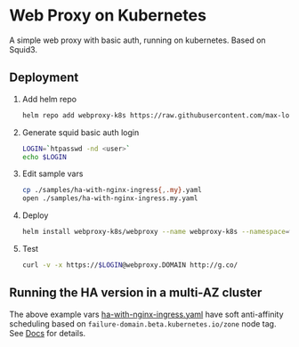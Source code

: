 # Web Proxy on Kubernetes
A simple web proxy with basic auth, running on kubernetes. Based on Squid3.

## Deployment
1. Add helm repo
   ```bash
   helm repo add webproxy-k8s https://raw.githubusercontent.com/max-lobur/webproxy-k8s/master/charts/
   ```
1. Generate squid basic auth login
   ```bash
   LOGIN=`htpasswd -nd <user>`
   echo $LOGIN
   ```
1. Edit sample vars
   ```bash
   cp ./samples/ha-with-nginx-ingress{,.my}.yaml
   open ./samples/ha-with-nginx-ingress.my.yaml
   ```
1. Deploy
   ```bash
   helm install webproxy-k8s/webproxy --name webproxy-k8s --namespace=webproxy -f samples/ha-with-lb-service.yaml --set login="$LOGIN"
   ```
1. Test
   ```bash
   curl -v -x https://$LOGIN@webproxy.DOMAIN http://g.co/
   ```
## Running the HA version in a multi-AZ cluster
The above example vars [ha-with-nginx-ingress.yaml](./samples/ha-with-nginx-ingress.yaml) have soft anti-affinity scheduling 
based on `failure-domain.beta.kubernetes.io/zone` node tag. See [Docs](https://kubernetes.io/docs/concepts/configuration/assign-pod-node/#affinity-and-anti-affinity) for details.
